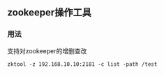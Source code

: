 ## zookeeper操作工具

### 用法  
支持对zookeeper的增删查改  
```shell
zktool -z 192.168.10.10:2181 -c list -path /test
```

